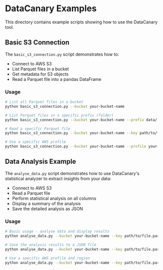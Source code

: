# DataCanary Examples

This directory contains example scripts showing how to use the DataCanary tool.

## Basic S3 Connection

The `basic_s3_connection.py` script demonstrates how to:
- Connect to AWS S3
- List Parquet files in a bucket
- Get metadata for S3 objects
- Read a Parquet file into a pandas DataFrame

### Usage

```bash
# List all Parquet files in a bucket
python basic_s3_connection.py --bucket your-bucket-name

# List Parquet files in a specific prefix (folder)
python basic_s3_connection.py --bucket your-bucket-name --prefix data/

# Read a specific Parquet file
python basic_s3_connection.py --bucket your-bucket-name --key path/to/file.parquet

# Use a specific AWS profile
python basic_s3_connection.py --bucket your-bucket-name --profile your-profile-name

```

## Data Analysis Example

The `analyse_data.py` script demonstrates how to use DataCanary's statistical analyzer to extract insights from your data:

- Connect to AWS S3
- Read a Parquet file
- Perform statistical analysis on all columns
- Display a summary of the analysis
- Save the detailed analysis as JSON

### Usage

```bash
# Basic usage - analyse data and display results
python analyse_data.py --bucket your-bucket-name --key path/to/file.parquet

# Save the analysis results to a JSON file
python analyse_data.py --bucket your-bucket-name --key path/to/file.parquet --output analysis.json

# Use a specific AWS profile and region
python analyse_data.py --bucket your-bucket-name --key path/to/file.parquet --profile your-profile --region us-west-2
```


